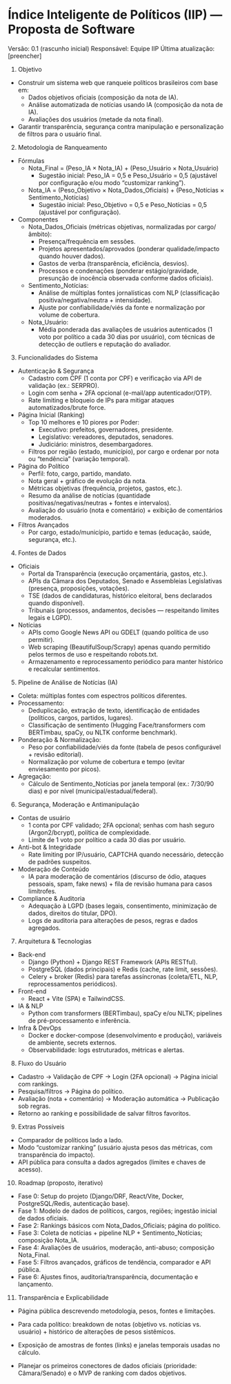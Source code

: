 # Índice Inteligente de Políticos (IIP) — Proposta de Software

Versão: 0.1 (rascunho inicial)
Responsável: Equipe IIP
Última atualização: [preencher]

1. Objetivo
- Construir um sistema web que ranqueie políticos brasileiros com base em:
  - Dados objetivos oficiais (composição da nota de IA).
  - Análise automatizada de notícias usando IA (composição da nota de IA).
  - Avaliações dos usuários (metade da nota final).
- Garantir transparência, segurança contra manipulação e personalização de filtros para o usuário final.

2. Metodologia de Ranqueamento
- Fórmulas
  - Nota_Final = (Peso_IA × Nota_IA) + (Peso_Usuário × Nota_Usuário)
    - Sugestão inicial: Peso_IA = 0,5 e Peso_Usuário = 0,5 (ajustável por configuração e/ou modo “customizar ranking”).
  - Nota_IA = (Peso_Objetivo × Nota_Dados_Oficiais) + (Peso_Notícias × Sentimento_Notícias)
    - Sugestão inicial: Peso_Objetivo = 0,5 e Peso_Notícias = 0,5 (ajustável por configuração).
- Componentes
  - Nota_Dados_Oficiais (métricas objetivas, normalizadas por cargo/âmbito):
    - Presença/frequência em sessões.
    - Projetos apresentados/aprovados (ponderar qualidade/impacto quando houver dados).
    - Gastos de verba (transparência, eficiência, desvios).
    - Processos e condenações (ponderar estágio/gravidade, presunção de inocência observada conforme dados oficiais).
  - Sentimento_Notícias:
    - Análise de múltiplas fontes jornalísticas com NLP (classificação positiva/negativa/neutra + intensidade).
    - Ajuste por confiabilidade/viés da fonte e normalização por volume de cobertura.
  - Nota_Usuário:
    - Média ponderada das avaliações de usuários autenticados (1 voto por político a cada 30 dias por usuário), com técnicas de detecção de outliers e reputação do avaliador.

3. Funcionalidades do Sistema
- Autenticação & Segurança
  - Cadastro com CPF (1 conta por CPF) e verificação via API de validação (ex.: SERPRO).
  - Login com senha + 2FA opcional (e-mail/app autenticador/OTP).
  - Rate limiting e bloqueio de IPs para mitigar ataques automatizados/brute force.
- Página Inicial (Ranking)
  - Top 10 melhores e 10 piores por Poder:
    - Executivo: prefeitos, governadores, presidente.
    - Legislativo: vereadores, deputados, senadores.
    - Judiciário: ministros, desembargadores.
  - Filtros por região (estado, município), por cargo e ordenar por nota ou “tendência” (variação temporal).
- Página do Político
  - Perfil: foto, cargo, partido, mandato.
  - Nota geral + gráfico de evolução da nota.
  - Métricas objetivas (frequência, projetos, gastos, etc.).
  - Resumo da análise de notícias (quantidade positivas/negativas/neutras + fontes e intervalos).
  - Avaliação do usuário (nota e comentário) + exibição de comentários moderados.
- Filtros Avançados
  - Por cargo, estado/município, partido e temas (educação, saúde, segurança, etc.).

4. Fontes de Dados
- Oficiais
  - Portal da Transparência (execução orçamentária, gastos, etc.).
  - APIs da Câmara dos Deputados, Senado e Assembleias Legislativas (presença, proposições, votações).
  - TSE (dados de candidaturas, histórico eleitoral, bens declarados quando disponível).
  - Tribunais (processos, andamentos, decisões — respeitando limites legais e LGPD).
- Notícias
  - APIs como Google News API ou GDELT (quando política de uso permitir).
  - Web scraping (BeautifulSoup/Scrapy) apenas quando permitido pelos termos de uso e respeitando robots.txt.
  - Armazenamento e reprocessamento periódico para manter histórico e recalcular sentimentos.

5. Pipeline de Análise de Notícias (IA)
- Coleta: múltiplas fontes com espectros políticos diferentes.
- Processamento:
  - Deduplicação, extração de texto, identificação de entidades (políticos, cargos, partidos, lugares).
  - Classificação de sentimento (Hugging Face/transformers com BERTimbau, spaCy, ou NLTK conforme benchmark).
- Ponderação & Normalização:
  - Peso por confiabilidade/viés da fonte (tabela de pesos configurável + revisão editorial).
  - Normalização por volume de cobertura e tempo (evitar enviesamento por picos).
- Agregação:
  - Cálculo de Sentimento_Notícias por janela temporal (ex.: 7/30/90 dias) e por nível (municipal/estadual/federal).

6. Segurança, Moderação e Antimanipulação
- Contas de usuário
  - 1 conta por CPF validado; 2FA opcional; senhas com hash seguro (Argon2/bcrypt), política de complexidade.
  - Limite de 1 voto por político a cada 30 dias por usuário.
- Anti-bot & Integridade
  - Rate limiting por IP/usuário, CAPTCHA quando necessário, detecção de padrões suspeitos.
- Moderação de Conteúdo
  - IA para moderação de comentários (discurso de ódio, ataques pessoais, spam, fake news) + fila de revisão humana para casos limítrofes.
- Compliance & Auditoria
  - Adequação à LGPD (bases legais, consentimento, minimização de dados, direitos do titular, DPO).
  - Logs de auditoria para alterações de pesos, regras e dados agregados.

7. Arquitetura & Tecnologias
- Back-end
  - Django (Python) + Django REST Framework (APIs RESTful).
  - PostgreSQL (dados principais) e Redis (cache, rate limit, sessões).
  - Celery + broker (Redis) para tarefas assíncronas (coleta/ETL, NLP, reprocessamentos periódicos).
- Front-end
  - React + Vite (SPA) e TailwindCSS.
- IA & NLP
  - Python com transformers (BERTimbau), spaCy e/ou NLTK; pipelines de pré-processamento e inferência.
- Infra & DevOps
  - Docker e docker-compose (desenvolvimento e produção), variáveis de ambiente, secrets externos.
  - Observabilidade: logs estruturados, métricas e alertas.

8. Fluxo do Usuário
- Cadastro → Validação de CPF → Login (2FA opcional) → Página inicial com rankings.
- Pesquisa/filtros → Página do político.
- Avaliação (nota + comentário) → Moderação automática → Publicação sob regras.
- Retorno ao ranking e possibilidade de salvar filtros favoritos.

9. Extras Possíveis
- Comparador de políticos lado a lado.
- Modo “customizar ranking” (usuário ajusta pesos das métricas, com transparência do impacto).
- API pública para consulta a dados agregados (limites e chaves de acesso).

10. Roadmap (proposto, iterativo)
- Fase 0: Setup do projeto (Django/DRF, React/Vite, Docker, PostgreSQL/Redis, autenticação base).
- Fase 1: Modelo de dados de políticos, cargos, regiões; ingestão inicial de dados oficiais.
- Fase 2: Rankings básicos com Nota_Dados_Oficiais; página do político.
- Fase 3: Coleta de notícias + pipeline NLP + Sentimento_Notícias; composição Nota_IA.
- Fase 4: Avaliações de usuários, moderação, anti-abuso; composição Nota_Final.
- Fase 5: Filtros avançados, gráficos de tendência, comparador e API pública.
- Fase 6: Ajustes finos, auditoria/transparência, documentação e lançamento.

11. Transparência e Explicabilidade
- Página pública descrevendo metodologia, pesos, fontes e limitações.
- Para cada político: breakdown de notas (objetivo vs. notícias vs. usuário) + histórico de alterações de pesos sistêmicos.
- Exposição de amostras de fontes (links) e janelas temporais usadas no cálculo.


- Planejar os primeiros conectores de dados oficiais (prioridade: Câmara/Senado) e o MVP de ranking com dados objetivos.